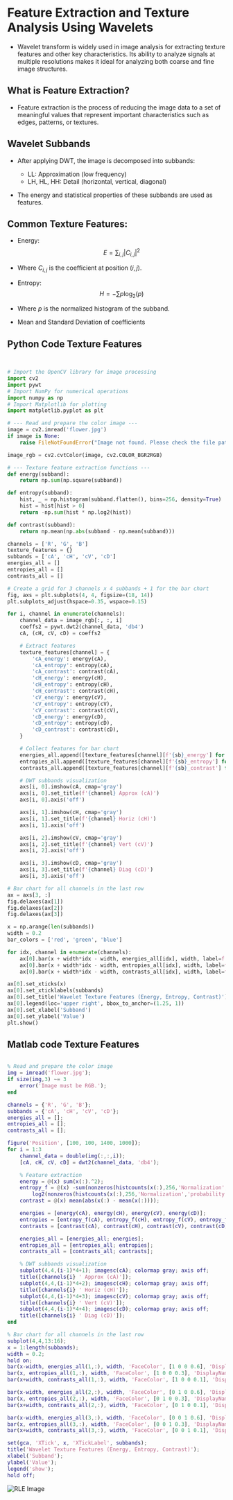 # Feature Extraction and Texture Analysis Using Wavelets

- Wavelet transform is widely used in image analysis for extracting texture features and other key characteristics. Its ability to analyze signals at multiple resolutions makes it ideal for analyzing both coarse and fine image structures.

## What is Feature Extraction?

- Feature extraction is the process of reducing the image data to a set of meaningful values that represent important characteristics such as edges, patterns, or textures.


## Wavelet Subbands

- After applying DWT, the image is decomposed into subbands:
  - LL: Approximation (low frequency)
  - LH, HL, HH: Detail (horizontal, vertical, diagonal)

- The energy and statistical properties of these subbands are used as features.

## Common Texture Features:

- Energy:
$$
E = \sum_{i,j} |C_{i,j}|^2
$$
- Where $C_{i,j}$ is the coefficient at position $(i, j)$.

- Entropy:
$$
H = -\sum p \log_2(p)
$$

- Where $p$ is the normalized histogram of the subband.

- Mean and Standard Deviation of coefficients



## Python Code Texture Features

```python


# Import the OpenCV library for image processing
import cv2  
import pywt
# Import NumPy for numerical operations
import numpy as np  
# Import Matplotlib for plotting
import matplotlib.pyplot as plt  

# --- Read and prepare the color image ---
image = cv2.imread('flower.jpg')
if image is None:
    raise FileNotFoundError("Image not found. Please check the file path.")

image_rgb = cv2.cvtColor(image, cv2.COLOR_BGR2RGB)

# --- Texture feature extraction functions ---
def energy(subband):
    return np.sum(np.square(subband))

def entropy(subband):
    hist, _ = np.histogram(subband.flatten(), bins=256, density=True)
    hist = hist[hist > 0]
    return -np.sum(hist * np.log2(hist))

def contrast(subband):
    return np.mean(np.abs(subband - np.mean(subband)))

channels = ['R', 'G', 'B']
texture_features = {}
subbands = ['cA', 'cH', 'cV', 'cD']
energies_all = []
entropies_all = []
contrasts_all = []

# Create a grid for 3 channels x 4 subbands + 1 for the bar chart
fig, axs = plt.subplots(4, 4, figsize=(18, 14))
plt.subplots_adjust(hspace=0.35, wspace=0.15)

for i, channel in enumerate(channels):
    channel_data = image_rgb[:, :, i]
    coeffs2 = pywt.dwt2(channel_data, 'db4')
    cA, (cH, cV, cD) = coeffs2

    # Extract features
    texture_features[channel] = {
        'cA_energy': energy(cA),
        'cA_entropy': entropy(cA),
        'cA_contrast': contrast(cA),
        'cH_energy': energy(cH),
        'cH_entropy': entropy(cH),
        'cH_contrast': contrast(cH),
        'cV_energy': energy(cV),
        'cV_entropy': entropy(cV),
        'cV_contrast': contrast(cV),
        'cD_energy': energy(cD),
        'cD_entropy': entropy(cD),
        'cD_contrast': contrast(cD),
    }

    # Collect features for bar chart
    energies_all.append([texture_features[channel][f'{sb}_energy'] for sb in subbands])
    entropies_all.append([texture_features[channel][f'{sb}_entropy'] for sb in subbands])
    contrasts_all.append([texture_features[channel][f'{sb}_contrast'] for sb in subbands])

    # DWT subbands visualization
    axs[i, 0].imshow(cA, cmap='gray')
    axs[i, 0].set_title(f'{channel} Approx (cA)')
    axs[i, 0].axis('off')

    axs[i, 1].imshow(cH, cmap='gray')
    axs[i, 1].set_title(f'{channel} Horiz (cH)')
    axs[i, 1].axis('off')

    axs[i, 2].imshow(cV, cmap='gray')
    axs[i, 2].set_title(f'{channel} Vert (cV)')
    axs[i, 2].axis('off')

    axs[i, 3].imshow(cD, cmap='gray')
    axs[i, 3].set_title(f'{channel} Diag (cD)')
    axs[i, 3].axis('off')

# Bar chart for all channels in the last row
ax = axs[3, :]
fig.delaxes(ax[1])
fig.delaxes(ax[2])
fig.delaxes(ax[3])

x = np.arange(len(subbands))
width = 0.2
bar_colors = ['red', 'green', 'blue']

for idx, channel in enumerate(channels):
    ax[0].bar(x + width*idx - width, energies_all[idx], width, label=f'{channel} Energy', color=bar_colors[idx], alpha=0.6)
    ax[0].bar(x + width*idx - width, entropies_all[idx], width, label=f'{channel} Entropy', color=bar_colors[idx], alpha=0.3, bottom=energies_all[idx])
    ax[0].bar(x + width*idx - width, contrasts_all[idx], width, label=f'{channel} Contrast', color=bar_colors[idx], alpha=0.1, bottom=np.array(energies_all[idx])+np.array(entropies_all[idx]))

ax[0].set_xticks(x)
ax[0].set_xticklabels(subbands)
ax[0].set_title('Wavelet Texture Features (Energy, Entropy, Contrast)')
ax[0].legend(loc='upper right', bbox_to_anchor=(1.25, 1))
ax[0].set_xlabel('Subband')
ax[0].set_ylabel('Value')
plt.show()

```

## Matlab code Texture Features

```matlab

% Read and prepare the color image
img = imread('flower.jpg');
if size(img,3) ~= 3
    error('Image must be RGB.');
end

channels = {'R', 'G', 'B'};
subbands = {'cA', 'cH', 'cV', 'cD'};
energies_all = [];
entropies_all = [];
contrasts_all = [];

figure('Position', [100, 100, 1400, 1000]);
for i = 1:3
    channel_data = double(img(:,:,i));
    [cA, cH, cV, cD] = dwt2(channel_data, 'db4');

    % Feature extraction
    energy = @(x) sum(x(:).^2);
    entropy_f = @(x) -sum(nonzeros(histcounts(x(:),256,'Normalization','probability')) .* ...
        log2(nonzeros(histcounts(x(:),256,'Normalization','probability'))));
    contrast = @(x) mean(abs(x(:) - mean(x(:))));

    energies = [energy(cA), energy(cH), energy(cV), energy(cD)];
    entropies = [entropy_f(cA), entropy_f(cH), entropy_f(cV), entropy_f(cD)];
    contrasts = [contrast(cA), contrast(cH), contrast(cV), contrast(cD)];

    energies_all = [energies_all; energies];
    entropies_all = [entropies_all; entropies];
    contrasts_all = [contrasts_all; contrasts];

    % DWT subbands visualization
    subplot(4,4,(i-1)*4+1); imagesc(cA); colormap gray; axis off;
    title([channels{i} ' Approx (cA)']);
    subplot(4,4,(i-1)*4+2); imagesc(cH); colormap gray; axis off;
    title([channels{i} ' Horiz (cH)']);
    subplot(4,4,(i-1)*4+3); imagesc(cV); colormap gray; axis off;
    title([channels{i} ' Vert (cV)']);
    subplot(4,4,(i-1)*4+4); imagesc(cD); colormap gray; axis off;
    title([channels{i} ' Diag (cD)']);
end

% Bar chart for all channels in the last row
subplot(4,4,13:16);
x = 1:length(subbands);
width = 0.2;
hold on;
bar(x-width, energies_all(1,:), width, 'FaceColor', [1 0 0 0.6], 'DisplayName', 'R Energy');
bar(x, entropies_all(1,:), width, 'FaceColor', [1 0 0 0.3], 'DisplayName', 'R Entropy');
bar(x+width, contrasts_all(1,:), width, 'FaceColor', [1 0 0 0.1], 'DisplayName', 'R Contrast');

bar(x-width, energies_all(2,:), width, 'FaceColor', [0 1 0 0.6], 'DisplayName', 'G Energy');
bar(x, entropies_all(2,:), width, 'FaceColor', [0 1 0 0.3], 'DisplayName', 'G Entropy');
bar(x+width, contrasts_all(2,:), width, 'FaceColor', [0 1 0 0.1], 'DisplayName', 'G Contrast');

bar(x-width, energies_all(3,:), width, 'FaceColor', [0 0 1 0.6], 'DisplayName', 'B Energy');
bar(x, entropies_all(3,:), width, 'FaceColor', [0 0 1 0.3], 'DisplayName', 'B Entropy');
bar(x+width, contrasts_all(3,:), width, 'FaceColor', [0 0 1 0.1], 'DisplayName', 'B Contrast');

set(gca, 'XTick', x, 'XTickLabel', subbands);
title('Wavelet Texture Features (Energy, Entropy, Contrast)');
xlabel('Subband');
ylabel('Value');
legend('show');
hold off;

```
![RLE Image](photows/TextureFeatures.png)